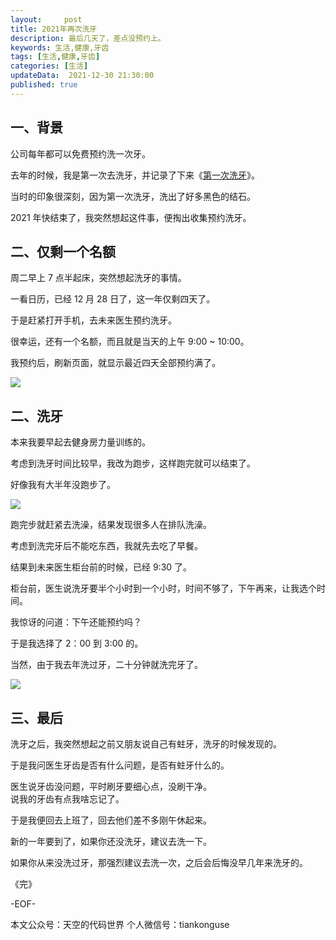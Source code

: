 ```yaml
---
layout:     post
title: 2021年再次洗牙
description: 最后几天了，差点没预约上。
keywords: 生活,健康,牙齿
tags: [生活,健康,牙齿]
categories: [生活]
updateData:  2021-12-30 21:30:00
published: true
---
```



## 一、背景


公司每年都可以免费预约洗一次牙。  


去年的时候，我是第一次去洗牙，并记录了下来《[第一次洗牙](https://mp.weixin.qq.com/s/S8uPMsOnVlYW7PMIPAu-hA)》。  


当时的印象很深刻，因为第一次洗牙，洗出了好多黑色的结石。  


2021 年快结束了，我突然想起这件事，便掏出收集预约洗牙。  


## 二、仅剩一个名额  


周二早上 7 点半起床，突然想起洗牙的事情。  


一看日历，已经 12 月 28 日了，这一年仅剩四天了。  


于是赶紧打开手机，去未来医生预约洗牙。  


很幸运，还有一个名额，而且就是当天的上午 9:00 ~ 10:00。  


我预约后，刷新页面，就显示最近四天全部预约满了。  


![](//res.tiankonguse.com/images/2021/12/30/001.png)  


## 二、洗牙  


本来我要早起去健身房力量训练的。  


考虑到洗牙时间比较早，我改为跑步，这样跑完就可以结束了。  


好像我有大半年没跑步了。  


![](//res.tiankonguse.com/images/2021/12/30/002.png)  


跑完步就赶紧去洗澡，结果发现很多人在排队洗澡。  


考虑到洗完牙后不能吃东西，我就先去吃了早餐。  


结果到未来医生柜台前的时候，已经 9:30 了。  


柜台前，医生说洗牙要半个小时到一个小时，时间不够了，下午再来，让我选个时间。  


我惊讶的问道：下午还能预约吗？  


于是我选择了 2：00 到 3:00 的。  


当然，由于我去年洗过牙，二十分钟就洗完牙了。  


![](//res.tiankonguse.com/images/2021/12/30/003.png)  



## 三、最后


洗牙之后，我突然想起之前又朋友说自己有蛀牙，洗牙的时候发现的。  


于是我问医生牙齿是否有什么问题，是否有蛀牙什么的。  


医生说牙齿没问题，平时刷牙要细心点，没刷干净。  
说我的牙齿有点我啥忘记了。  


于是我便回去上班了，回去他们差不多刚午休起来。  


新的一年要到了，如果你还没洗牙，建议去洗一下。  


如果你从来没洗过牙，那强烈建议去洗一次，之后会后悔没早几年来洗牙的。


《完》


-EOF-



本文公众号：天空的代码世界
个人微信号：tiankonguse

